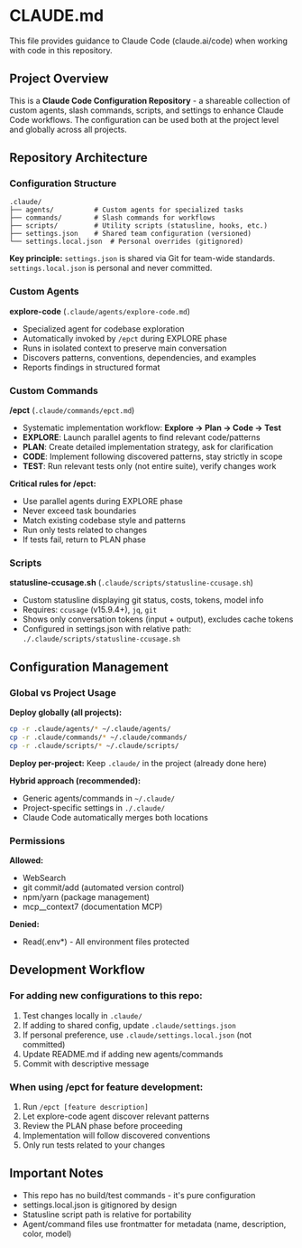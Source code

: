 # CLAUDE.md

This file provides guidance to Claude Code (claude.ai/code) when working with code in this repository.

## Project Overview

This is a **Claude Code Configuration Repository** - a shareable collection of custom agents, slash commands, scripts, and settings to enhance Claude Code workflows. The configuration can be used both at the project level and globally across all projects.

## Repository Architecture

### Configuration Structure

```
.claude/
├── agents/          # Custom agents for specialized tasks
├── commands/        # Slash commands for workflows
├── scripts/         # Utility scripts (statusline, hooks, etc.)
├── settings.json    # Shared team configuration (versioned)
└── settings.local.json  # Personal overrides (gitignored)
```

**Key principle:** `settings.json` is shared via Git for team-wide standards. `settings.local.json` is personal and never committed.

### Custom Agents

**explore-code** (`.claude/agents/explore-code.md`)
- Specialized agent for codebase exploration
- Automatically invoked by `/epct` during EXPLORE phase
- Runs in isolated context to preserve main conversation
- Discovers patterns, conventions, dependencies, and examples
- Reports findings in structured format

### Custom Commands

**/epct** (`.claude/commands/epct.md`)
- Systematic implementation workflow: **Explore → Plan → Code → Test**
- **EXPLORE**: Launch parallel agents to find relevant code/patterns
- **PLAN**: Create detailed implementation strategy, ask for clarification
- **CODE**: Implement following discovered patterns, stay strictly in scope
- **TEST**: Run relevant tests only (not entire suite), verify changes work

**Critical rules for /epct:**
- Use parallel agents during EXPLORE phase
- Never exceed task boundaries
- Match existing codebase style and patterns
- Run only tests related to changes
- If tests fail, return to PLAN phase

### Scripts

**statusline-ccusage.sh** (`.claude/scripts/statusline-ccusage.sh`)
- Custom statusline displaying git status, costs, tokens, model info
- Requires: `ccusage` (v15.9.4+), `jq`, `git`
- Shows only conversation tokens (input + output), excludes cache tokens
- Configured in settings.json with relative path: `./.claude/scripts/statusline-ccusage.sh`

## Configuration Management

### Global vs Project Usage

**Deploy globally (all projects):**
```bash
cp -r .claude/agents/* ~/.claude/agents/
cp -r .claude/commands/* ~/.claude/commands/
cp -r .claude/scripts/* ~/.claude/scripts/
```

**Deploy per-project:** Keep `.claude/` in the project (already done here)

**Hybrid approach (recommended):**
- Generic agents/commands in `~/.claude/`
- Project-specific settings in `./.claude/`
- Claude Code automatically merges both locations

### Permissions

**Allowed:**
- WebSearch
- git commit/add (automated version control)
- npm/yarn (package management)
- mcp__context7 (documentation MCP)

**Denied:**
- Read(.env*) - All environment files protected

## Development Workflow

### For adding new configurations to this repo:

1. Test changes locally in `.claude/`
2. If adding to shared config, update `.claude/settings.json`
3. If personal preference, use `.claude/settings.local.json` (not committed)
4. Update README.md if adding new agents/commands
5. Commit with descriptive message

### When using /epct for feature development:

1. Run `/epct [feature description]`
2. Let explore-code agent discover relevant patterns
3. Review the PLAN phase before proceeding
4. Implementation will follow discovered conventions
5. Only run tests related to your changes

## Important Notes

- This repo has no build/test commands - it's pure configuration
- settings.local.json is gitignored by design
- Statusline script path is relative for portability
- Agent/command files use frontmatter for metadata (name, description, color, model)
